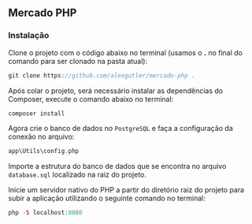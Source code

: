 ## Mercado PHP


### Instalação

Clone o projeto com o código abaixo no terminal (usamos o **.** no final do comando para ser clonado na pasta atual):

```c
git clone https://github.com/alexgutler/mercado-php .
```

Após colar o projeto, será necessário instalar as dependências do Composer, execute o comando abaixo no terminal:

```php
composer install
```

Agora crie o banco de dados no `PostgreSQL` e faça a configuração da conexão no arquivo:

```php
app\Utils\config.php
```

Importe a estrutura do banco de dados que se encontra no arquivo `database.sql` localizado na raiz do projeto.

Inicie um servidor nativo do PHP a partir do diretório raiz do projeto para subir a aplicação utilizando o seguinte comando no terminal:

```php
php -S localhost:8080
```

